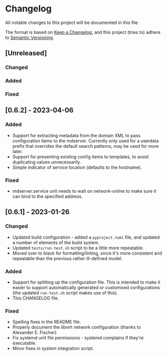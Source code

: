 # Changelog
All notable changes to this project will be documented in this file.

The format is based on [Keep a Changelog](https://keepachangelog.com/en/1.0.0/),
and this project (tries to) adhere to
[Semantic Versioning](https://semver.org/spec/v2.0.0.html).

## [Unreleased]
### Changed

### Added

### Fixed

## [0.6.2] - 2023-04-06
### Added
- Support for extracting metadata from the domain XML to pass configuration
  items to the mdserver. Currently only used for a userdata prefix that
  overrides the default search patterns, may be used for more later.
- Support for presenting existing config items to templates, to avoid
  duplicating values unnecessarily.
- Simple indicator of service location (defaults to the hostname).

### Fixed
- mdserver.service unit needs to wait on network-online to make sure it can
  bind to the specified address.

## [0.6.1] - 2023-01-26
### Changed
- Updated build configuration - added a `pyproject.toml` file, and updated
  a number of elements of the build system.
- Updated `tests/run-test.sh` script to be a little more repeatable.
- Moved over to black for formatting/linting, since it's more consistent and
  repeatable than the previous rather ill-defined model.

### Added
- Support for splitting up the configuration file. This is intended to make it
  easier to support automatically generated or customised configurations (the
  updated `run-test.sh` script makes use of this).
- This CHANGELOG file.

### Fixed
- Spelling fixes in the README file.
- Properly document the libvirt network configuration (thanks to Alexander E.
  Fischer)
- Fix systemd unit file permissions - systemd complains if they're executable.
- Minor fixes in system integration script.
